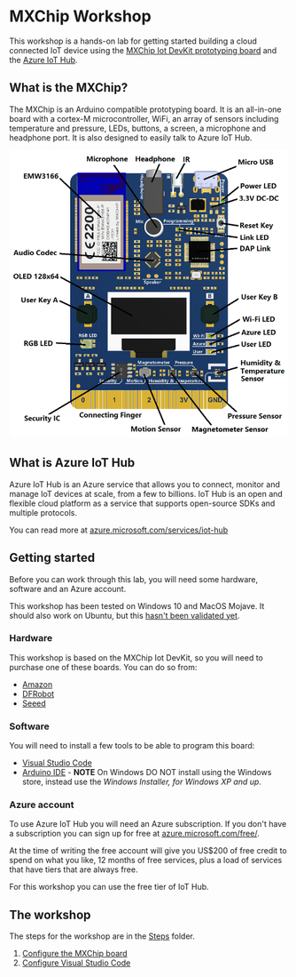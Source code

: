 # MXChip Workshop

This workshop is a hands-on lab for getting started building a cloud connected IoT device using the [MXChip Iot DevKit prototyping board](http://mxchip.com/az3166) and the [Azure IoT Hub](https://azure.microsoft.com/services/iot-hub/?WT.mc_id=iothub-github-jabenn).

## What is the MXChip?

The MXChip is an Arduino compatible prototyping board. It is an all-in-one board with a cortex-M microcontroller, WiFi, an array of sensors including temperature and pressure, LEDs, buttons, a screen, a microphone and headphone port. It is also designed to easily talk to  Azure IoT Hub.

![The MXChip board with a list of components](./Images/MXChipBoard.png)

## What is Azure IoT Hub

Azure IoT Hub is an Azure service that allows you to connect, monitor and manage IoT devices at scale, from a few to billions. IoT Hub is an open and flexible cloud platform as a service that supports open-source SDKs and multiple protocols.

You can read more at [azure.microsoft.com/services/iot-hub](https://azure.microsoft.com/services/iot-hub/?WT.mc_id=iothub-github-jabenn)

## Getting started

Before you can work through this lab, you will need some hardware, software and an Azure account.

This workshop has been tested on Windows 10 and MacOS Mojave. It should also work on Ubuntu, but this [hasn't been validated yet](https://github.com/jimbobbennett/MXChip-Workshop/issues/1).

### Hardware

This workshop is based on the MXChip Iot DevKit, so you will need to purchase one of these boards. You can do so from:

* [Amazon](https://amzn.to/2CdVgB1)
* [DFRobot](https://www.dfrobot.com/product-1616.html)
* [Seeed](https://www.seeedstudio.com/AZ3166-IOT-Developer-Kit-p-2922.html)

### Software

You will need to install a few tools to be able to program this board:

* [Visual Studio Code](https://code.visualstudio.com/Download/?WT.mc_id=iothub-github-jabenn)
* [Arduino IDE](https://www.arduino.cc/en/Main/Software) - **NOTE** On Windows DO NOT install using the Windows store, instead use the *Windows Installer, for Windows XP and up*.

### Azure account

To use Azure IoT Hub you will need an Azure subscription. If you don't have a subscription you can sign up for free at [azure.microsoft.com/free/](https://azure.microsoft.com/free/?WT.mc_id=iothub-github-jabenn).

At the time of writing the free account will give you US$200 of free credit to spend on what you like, 12 months of free services, plus a load of services that have tiers that are always free.

For this workshop you can use the free tier of IoT Hub.

## The workshop

The steps for the workshop are in the [Steps](./Steps) folder.

1. [Configure the MXChip board](./Steps/1.ConfigureTheBoard.md)
2. [Configure Visual Studio Code](./Steps/2.ConfigureVSCode.md)
